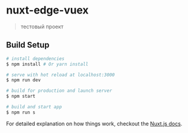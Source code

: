 # nuxt-edge-vuex

> тестовый проект

## Build Setup

``` bash
# install dependencies
$ npm install # Or yarn install

# serve with hot reload at localhost:3000
$ npm run dev

# build for production and launch server
$ npm start

# build and start app
$ npm run s

```

For detailed explanation on how things work, checkout the [Nuxt.js docs](https://github.com/nuxt/nuxt.js).
